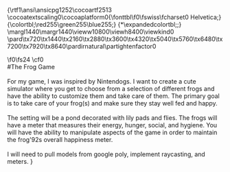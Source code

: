 {\rtf1\ansi\ansicpg1252\cocoartf2513
\cocoatextscaling0\cocoaplatform0{\fonttbl\f0\fswiss\fcharset0 Helvetica;}
{\colortbl;\red255\green255\blue255;}
{\*\expandedcolortbl;;}
\margl1440\margr1440\vieww10800\viewh8400\viewkind0
\pard\tx720\tx1440\tx2160\tx2880\tx3600\tx4320\tx5040\tx5760\tx6480\tx7200\tx7920\tx8640\pardirnatural\partightenfactor0

\f0\fs24 \cf0 \
#The Frog Game\
\
For my game, I was inspired by Nintendogs. I want to create a cute simulator where you get to choose from a selection of different frogs and have the ability to customize them and take care of them. The primary goal is to take care of your frog(s) and make sure they stay well fed and happy.\
\
The setting will be a pond decorated with lily pads and flies. The frogs will have a meter that measures their energy, hunger, social, and hygiene. You will have the ability to manipulate aspects of the game in order to maintain the frog\'92s overall happiness meter. \
\
I will need to pull models from google poly, implement raycasting, and meters. }